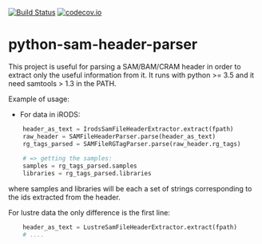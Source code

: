 [![Build Status](https://travis-ci.org/wtsi-hgi/python-common.svg)](https://travis-ci.org/wtsi-hgi/python-sam-header-parser)
[![codecov.io](https://codecov.io/gh/wtsi-hgi/python-sam-header-parser/graph/badge.svg)](https://codecov.io/github/wtsi-hgi/python-sam-header-parser)

# python-sam-header-parser

This project is useful for parsing a SAM/BAM/CRAM header in order to extract only the useful information from it.
It runs with python >= 3.5 and it need samtools > 1.3 in the PATH.

Example of usage:
- For data in iRODS:

```python
    header_as_text = IrodsSamFileHeaderExtractor.extract(fpath)
    raw_header = SAMFileHeaderParser.parse(header_as_text)
    rg_tags_parsed = SAMFileRGTagParser.parse(raw_header.rg_tags)
    
    # => getting the samples:
    samples = rg_tags_parsed.samples
    libraries = rg_tags_parsed.libraries
```
where samples and libraries will be each a set of strings corresponding to the ids extracted from the header.

For lustre data the only difference is the first line:

```python
    header_as_text = LustreSamFileHeaderExtractor.extract(fpath)
    # ....
```
